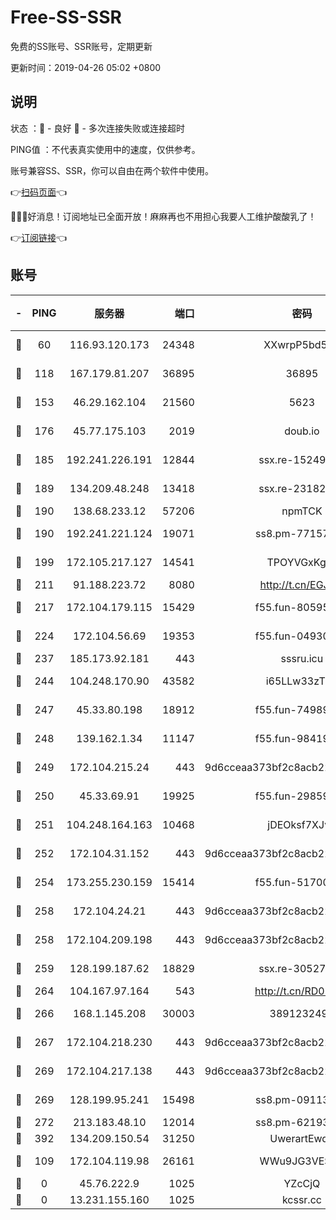 # Free-SS-SSR

免费的SS账号、SSR账号，定期更新

更新时间：2019-04-26 05:02 +0800

## 说明

状态     ：🙂 - 良好 🙁 - 多次连接失败或连接超时

PING值   ：不代表真实使用中的速度，仅供参考。

账号兼容SS、SSR，你可以自由在两个软件中使用。

👉[扫码页面](https://liesauer.github.io/Free-SS-SSR/)👈

🎉🎉🎉好消息！订阅地址已全面开放！麻麻再也不用担心我要人工维护酸酸乳了！

👉[订阅链接](https://www.liesauer.net/yogurt/subscribe?ACCESS_TOKEN=DAYxR3mMaZAsaqUb)👈

## 账号

|-|PING|服务器|端口|密码|加密方式|区域|
|:----:|:----:|:-----:|-----:|:----:|:----:|:----:|
|🙂|60|116.93.120.173|24348|XXwrpP5bd5S9|aes-256-cfb|PH|
|🙂|118|167.179.81.207|36895|36895|aes-256-cfb|JP|
|🙂|153|46.29.162.104|21560|5623|aes-128-ctr|RU|
|🙂|176|45.77.175.103|2019|doub.io|aes-128-ctr|SG|
|🙂|185|192.241.226.191|12844|ssx.re-15249592|aes-256-cfb|US|
|🙂|189|134.209.48.248|13418|ssx.re-23182499|aes-256-cfb|US|
|🙂|190|138.68.233.12|57206|npmTCK|rc4-md5|US|
|🙂|190|192.241.221.124|19071|ss8.pm-77157998|aes-256-cfb|US|
|🙂|199|172.105.217.127|14541|TPOYVGxKglpi|aes-256-cfb|JP|
|🙂|211|91.188.223.72|8080|http://t.cn/EGJIyrl|rc4-md5|RU|
|🙂|217|172.104.179.115|15429|f55.fun-80595697|aes-256-cfb|SG|
|🙂|224|172.104.56.69|19353|f55.fun-04930969|aes-256-cfb|SG|
|🙂|237|185.173.92.181|443|sssru.icu|rc4-md5|RU|
|🙂|244|104.248.170.90|43582|i65LLw33zTFX|aes-256-cfb|GB|
|🙂|247|45.33.80.198|18912|f55.fun-74989270|aes-256-cfb|US|
|🙂|248|139.162.1.34|11147|f55.fun-98419202|aes-256-cfb|SG|
|🙂|249|172.104.215.24|443|9d6cceaa373bf2c8acb22e60b6a58be6|aes-256-cfb|US|
|🙂|250|45.33.69.91|19925|f55.fun-29859918|aes-256-cfb|US|
|🙂|251|104.248.164.163|10468|jDEOksf7XJv4|aes-256-cfb|GB|
|🙂|252|172.104.31.152|443|9d6cceaa373bf2c8acb22e60b6a58be6|aes-256-cfb|US|
|🙂|254|173.255.230.159|15414|f55.fun-51700385|aes-256-cfb|US|
|🙂|258|172.104.24.21|443|9d6cceaa373bf2c8acb22e60b6a58be6|aes-256-cfb|US|
|🙂|258|172.104.209.198|443|9d6cceaa373bf2c8acb22e60b6a58be6|aes-256-cfb|US|
|🙂|259|128.199.187.62|18829|ssx.re-30527984|aes-256-cfb|SG|
|🙂|264|104.167.97.164|543|http://t.cn/RD0D7sx|rc4-md5|CA|
|🙂|266|168.1.145.208|30003|3891232494|aes-256-cfb|AU|
|🙂|267|172.104.218.230|443|9d6cceaa373bf2c8acb22e60b6a58be6|aes-256-cfb|US|
|🙂|269|172.104.217.138|443|9d6cceaa373bf2c8acb22e60b6a58be6|aes-256-cfb|US|
|🙂|269|128.199.95.241|15498|ss8.pm-09113399|aes-256-cfb|SG|
|🙂|272|213.183.48.10|12014|ss8.pm-62193302|rc4-md5|RU|
|🙂|392|134.209.150.54|31250|UwerartEwqe|chacha20|IN|
|🙂|109|172.104.119.98|26161|WWu9JG3VESbG|aes-256-cfb|JP|
|🙁|0|45.76.222.9|1025|YZcCjQ|rc4-md5|JP|
|🙁|0|13.231.155.160|1025|kcssr.cc|rc4-md5|JP|
